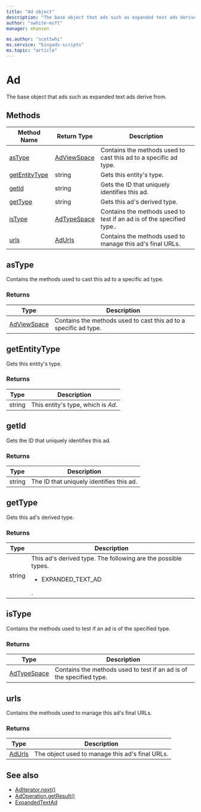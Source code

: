 ```yaml
---
title: "Ad object"
description: "The base object that ads such as expanded text ads derive from."
author: "swhite-msft"
manager: ehansen

ms.author: "scottwhi"
ms.service: "bingads-scripts"
ms.topic: "article"
---
```


# Ad

The base object that ads such as expanded text ads derive from.


## Methods
|Method Name|Return Type|Description|
|-|-|-
[asType](#astype)|[AdViewSpace](AdViewSpace.md)|Contains the methods used to cast this ad to a specific ad type.
[getEntityType](#getentitytype)|string|Gets this entity's type.
[getId](#getid)|string|Gets the ID that uniquely identifies this ad.
[getType](#gettype)|string|Gets this ad's derived type.
[isType](#istype)|[AdTypeSpace](AdTypeSpace.md)|Contains the methods used to test if an ad is of the specified type..
[urls](#urls)|[AdUrls](AdUrls.md)|Contains the methods used to manage this ad's final URLs.

<!--
[urls](#urls)|[AdUrls](AdUrls.md)|Contains the methods used to manage this ad's final URLs, tracking template, and custom parameters.
-->

## <a name="astype"></a>asType
Contains the methods used to cast this ad to a specific ad type.

### Returns
|Type|Description|
|-|-
[AdViewSpace](AdViewSpace.md)|Contains the methods used to cast this ad to a specific ad type.


## <a name="getentitytype"></a>getEntityType
Gets this entity's type.

### Returns
|Type|Description|
|-|-
string|This entity's type, which is *Ad*.


## <a name="getid"></a>getId
Gets the ID that uniquely identifies this ad.

### Returns
|Type|Description|
|-|-
string|The ID that uniquely identifies this ad.


## <a name="gettype"></a>getType
Gets this ad's derived type.

### Returns
|Type|Description|
|-|-
string|This ad's derived type. The following are the possible types.<ul><li>EXPANDED_TEXT_AD</li></ul>.


## <a name="istype"></a>isType
Contains the methods used to test if an ad is of the specified type.

### Returns
|Type|Description|
|-|-
[AdTypeSpace](AdTypeSpace.md)|Contains the methods used to test if an ad is of the specified type.


## <a name="urls"></a>urls
Contains the methods used to manage this ad's final URLs.

### Returns
|Type|Description|
|-|-
[AdUrls](AdUrls.md)|The object used to manage this ad's final URLs.

<!--
## <a name="urls"></a>urls
Contains the methods used to manage this ad's final URLs, tracking template, and custom parameters.

### Returns
|Type|Description|
|-|-
[AdUrls](AdUrls.md)|The object used to manage this ad's final URLs, tracking template, and custom parameters.
-->

## See also

- [AdIterator.next()](AdIterator.md#next)
- [AdOperation.getResult()](AdOperation.md#getresult)
- [ExpandedTextAd](ExpandedTextAd.md)